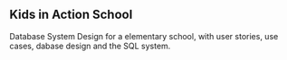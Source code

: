## Kids in Action School

Database System Design for a elementary school, with user stories, use cases, dabase design and the SQL system.
